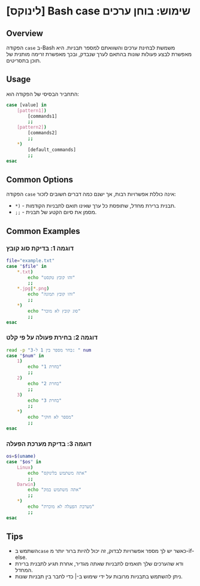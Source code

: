 # [לינוקס] Bash case שימוש: בוחן ערכים

## Overview
הפקודה `case` ב-Bash משמשת לבחינת ערכים והשוואתם למספר תבניות. היא מאפשרת לבצע פעולות שונות בהתאם לערך שנבדק, ובכך מאפשרת זרימה מותנית של תוכן בתסריטים.

## Usage
התחביר הבסיסי של הפקודה הוא:

```bash
case [value] in
    [pattern1])
        [commands1]
        ;;
    [pattern2])
        [commands2]
        ;;
    *)
        [default_commands]
        ;;
esac
```

## Common Options
הפקודה `case` אינה כוללת אפשרויות רבות, אך ישנם כמה דברים חשובים לזכור:
- `*)` - תבנית ברירת מחדל, שתופסת כל ערך שאינו תואם לתבניות הקודמות.
- `;;` - מסמן את סיום הקטע של תבנית.

## Common Examples

### דוגמה 1: בדיקת סוג קובץ
```bash
file="example.txt"
case "$file" in
    *.txt)
        echo "זהו קובץ טקסט"
        ;;
    *.jpg|*.png)
        echo "זהו קובץ תמונה"
        ;;
    *)
        echo "סוג קובץ לא מוכר"
        ;;
esac
```

### דוגמה 2: בחירת פעולה על פי קלט
```bash
read -p "בחר מספר בין 1 ל-3: " num
case "$num" in
    1)
        echo "בחרת 1"
        ;;
    2)
        echo "בחרת 2"
        ;;
    3)
        echo "בחרת 3"
        ;;
    *)
        echo "מספר לא חוקי"
        ;;
esac
```

### דוגמה 3: בדיקת מערכת הפעלה
```bash
os=$(uname)
case "$os" in
    Linux)
        echo "אתה משתמש בלינוקס"
        ;;
    Darwin)
        echo "אתה משתמש במק"
        ;;
    *)
        echo "מערכת הפעלה לא מוכרת"
        ;;
esac
```

## Tips
- השתמש ב`case` כאשר יש לך מספר אפשרויות לבדוק, זה יכול להיות ברור יותר מ-if-else.
- ודא שהערכים שלך תואמים לתבניות שאתה מגדיר, אחרת תגיע לתבנית ברירת המחדל.
- ניתן להשתמש בתבניות מרובות על ידי שימוש ב-| כדי לחבר בין תבניות שונות.
